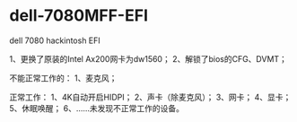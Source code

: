 # dell-7080MFF-EFI
dell 7080 hackintosh EFI

1、更换了原装的Intel Ax200网卡为dw1560；
2、解锁了bios的CFG、DVMT；


不能正常工作的：
1、麦克风；

正常工作：
1、4K自动开启HIDPI；
2、声卡（除麦克风）；
3、网卡；
4、显卡；
5、休眠唤醒；
6、......未发现不正常工作的设备。
